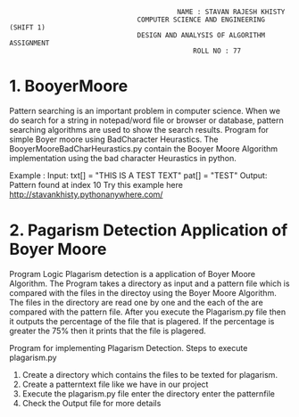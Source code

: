                                               NAME : STAVAN RAJESH KHISTY
                                    COMPUTER SCIENCE AND ENGINEERING (SHIFT 1)
                                    DESIGN AND ANALYSIS OF ALGORITHM ASSIGNMENT
                                                  ROLL NO : 77


#  1. BooyerMoore
Pattern searching is an important problem in computer science. When we do search for a string in notepad/word file or browser or database, pattern searching algorithms are used to show the search results.
Program for simple Boyer moore using BadCharacter Heurastics.
The BooyerMooreBadCharHeurastics.py  contain the Booyer Moore Algorithm implementation using the bad character Heurastics in python.

Example :
Input:  txt[] = "THIS IS A TEST TEXT"
        pat[] = "TEST"
Output: Pattern found at index 10
Try this example here http://stavankhisty.pythonanywhere.com/



#  2. Pagarism Detection Application of Boyer Moore
Program Logic
Plagarism detection is a application of Boyer Moore Algorithm. The Program takes a directory as input and a pattern file which is compared with the files in the directoy using the Boyer Moore Algorithm. The files in the directory are read one by one and the each of the are compared with the pattern file. After you execute the Plagarism.py file  then  it outputs the  percentage of the file that is plagered. If the percentage is greater the 75% then it prints that the file is plagered.

Program for implementing  Plagarism Detection.
  Steps to execute plagarism.py

  1. Create a directory which contains the files to be texted for plagarism.
  2. Create a patterntext file like we have in our project
  3. Execute the plagarism.py file
    enter the directory <nameof directory>
    enter the patternfile <name of pattern file>
  4. Check the Output file for more details
